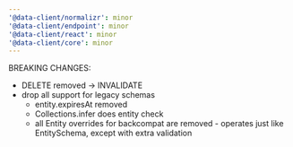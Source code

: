 ```yaml
---
'@data-client/normalizr': minor
'@data-client/endpoint': minor
'@data-client/react': minor
'@data-client/core': minor
---
```


BREAKING CHANGES:

- DELETE removed -> INVALIDATE
- drop all support for legacy schemas
  - entity.expiresAt removed
  - Collections.infer does entity check
  - all Entity overrides for backcompat are removed - operates just like EntitySchema, except with extra validation